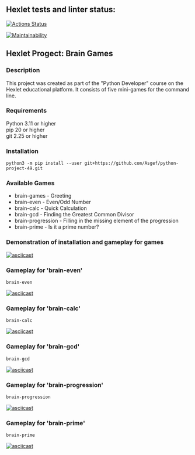 ## Hexlet tests and linter status:
[![Actions Status](https://github.com/Asgef/python-project-49/workflows/hexlet-check/badge.svg)](https://github.com/Asgef/python-project-49/actions)

[![Maintainability](https://api.codeclimate.com/v1/badges/37841a9ac18f02fa38d3/maintainability)](https://codeclimate.com/github/Asgef/python-project-49/maintainability)


## Hexlet Progect: Brain Games

### Description

This project was created as part of the "Python Developer" course on the Hexlet educational platform. It consists of five mini-games for the command line.

### Requirements
Python 3.11 or higher  
pip 20 or higher  
git 2.25 or higher  

### Installation
    

    python3 -m pip install --user git+https://github.com/Asgef/python-project-49.git


### Available Games

 - brain-games - Greeting
 - brain-even - Even/Odd Number
 - brain-calc - Quick Calculation
 - brain-gcd - Finding the Greatest Common Divisor
 - brain-progression - Filling in the missing element of the progression
 - brain-prime - Is it a prime number?


### Demonstration of installation and gameplay for games
[![asciicast](https://asciinema.org/a/void2CEkblhF8REXRQbAnswz9.svg)](https://asciinema.org/a/void2CEkblhF8REXRQbAnswz9)


### Gameplay for 'brain-even'

    brain-even
[![asciicast](https://asciinema.org/a/TyVVqQDlyqhzYlulyXi0IOi9i.svg)](https://asciinema.org/a/TyVVqQDlyqhzYlulyXi0IOi9i)

### Gameplay for 'brain-calc'

    brain-calc
[![asciicast](https://asciinema.org/a/HzU73R95DhpUALSwXud9AyywG.svg)](https://asciinema.org/a/HzU73R95DhpUALSwXud9AyywG)

### Gameplay for 'brain-gcd'

    brain-gcd
[![asciicast](https://asciinema.org/a/Oao68ssVWFRwsupptqIF4V8t1.svg)](https://asciinema.org/a/Oao68ssVWFRwsupptqIF4V8t1)

### Gameplay for 'brain-progression'

    brain-progression
[![asciicast](https://asciinema.org/a/RaUSrtVs7NidrTlPFnRE29H0w.svg)](https://asciinema.org/a/RaUSrtVs7NidrTlPFnRE29H0w)

### Gameplay for 'brain-prime'

    brain-prime
[![asciicast](https://asciinema.org/a/bqOlyJgSXC30GgNxEqj3dp1gv.svg)](https://asciinema.org/a/bqOlyJgSXC30GgNxEqj3dp1gv)
